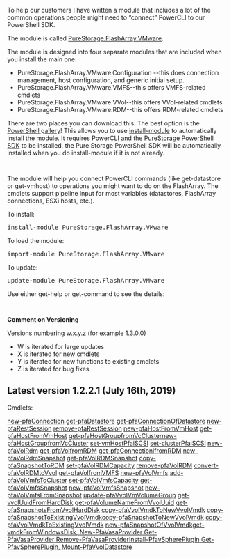 <!-- wp:paragraph -->
<p>To help our customers I have written a module that includes a lot of the common operations people might need to “connect” PowerCLI to our PowerShell SDK.</p>
<!-- /wp:paragraph -->

<!-- wp:paragraph -->
<p>The module is called <a href="https://www.powershellgallery.com/packages/PureStorage.FlashArray.VMware/">PureStorage.FlashArray.VMware</a>.<span id="more-4949"></span></p>
<!-- /wp:paragraph -->

<!-- wp:paragraph -->
<p>The module is designed into four separate modules that are included when you install the main one:</p>
<!-- /wp:paragraph -->

<!-- wp:list -->
<ul><li>PureStorage.FlashArray.VMware.Configuration --this does connection management, host configuration, and generic initial setup.</li><li>PureStorage.FlashArray.VMware.VMFS--this offers VMFS-related cmdlets</li><li>PureStorage.FlashArray.VMware.VVol--this offers VVol-related cmdlets</li><li>PureStorage.FlashArray.VMware.RDM--this offers RDM-related cmdlets</li></ul>
<!-- /wp:list -->

<!-- wp:paragraph -->
<p>There are two places you can download this. The best option is the <a href="https://www.powershellgallery.com/packages/Cody.PureStorage.FlashArray.VMwar">PowerShell gallery</a>! This allows you to use <a href="https://docs.microsoft.com/en-us/powershell/module/powershellget/install-module?view=powershell-6">install-module</a> to automatically install the module. It requires PowerCLI and the <a href="https://www.powershellgallery.com/packages/PureStoragePowerShellSDK/">PureStorage PowerShell SDK</a> to be installed, the Pure Storage PowerShell SDK will be automatically installed when you do install-module if it is not already.</p>
<!-- /wp:paragraph -->

<!-- wp:image {"id":5644} -->
<figure class="wp-block-image"><img src="https://www.codyhosterman.com/wp-content/uploads/2019/06/image.png" alt="" class="wp-image-5644"/></figure>
<!-- /wp:image -->

<!-- wp:image {"id":5645} -->
<figure class="wp-block-image"><img src="https://www.codyhosterman.com/wp-content/uploads/2019/06/image-1.png" alt="" class="wp-image-5645"/></figure>
<!-- /wp:image -->

<!-- wp:paragraph -->
<p>The module will help you connect PowerCLI commands (like get-datastore or get-vmhost) to operations you might want to do on the FlashArray. The cmdlets support pipeline input for most variables (datastores, FlashArray connections, ESXi hosts, etc.).</p>
<!-- /wp:paragraph -->

<!-- wp:paragraph -->
<p>To install:</p>
<!-- /wp:paragraph -->

<!-- wp:preformatted -->
<pre class="wp-block-preformatted">install-module PureStorage.FlashArray.VMware</pre>
<!-- /wp:preformatted -->

<!-- wp:paragraph -->
<p>To load the module:</p>
<!-- /wp:paragraph -->

<!-- wp:preformatted -->
<pre class="wp-block-preformatted">import-module PureStorage.FlashArray.VMware</pre>
<!-- /wp:preformatted -->

<!-- wp:paragraph -->
<p>To update:</p>
<!-- /wp:paragraph -->

<!-- wp:preformatted -->
<pre class="wp-block-preformatted">update-module PureStorage.FlashArray.VMware</pre>
<!-- /wp:preformatted -->

<!-- wp:paragraph -->
<p>Use either get-help or get-command to see the details:</p>
<!-- /wp:paragraph -->

<!-- wp:paragraph -->
<p> </p>
<!-- /wp:paragraph -->

<!-- wp:image {"id":5774} -->
<figure class="wp-block-image"><img src="https://www.codyhosterman.com/wp-content/uploads/2019/07/image-2-1024x294.png" alt="" class="wp-image-5774"/></figure>
<!-- /wp:image -->

<!-- wp:image {"id":5775} -->
<figure class="wp-block-image"><img src="https://www.codyhosterman.com/wp-content/uploads/2019/07/image-3-1024x585.png" alt="" class="wp-image-5775"/></figure>
<!-- /wp:image -->

<!-- wp:paragraph -->
<p><strong>Comment on Versioning</strong></p>
<!-- /wp:paragraph -->

<!-- wp:paragraph -->
<p>Versions numbering w.x.y.z (for example 1.3.0.0)</p>
<!-- /wp:paragraph -->

<!-- wp:list -->
<ul><li>W is iterated for large updates</li><li>X is iterated for new cmdlets</li><li>Y is iterated for new functions to existing cmdlets</li><li>Z is iterated for bug fixes</li></ul>
<!-- /wp:list -->

<h2>Latest version 1.2.2.1 (July 16th, 2019)</h2>
<p>Cmdlets:</p>
<p><a class="tag" title="Search for new-pfaConnection" href="https://www.powershellgallery.com/packages?q=Functions%3A%22new-pfaConnection%22">new-pfaConnection</a> <a class="tag" title="Search for get-pfaDatastore" href="https://www.powershellgallery.com/packages?q=Functions%3A%22get-pfaDatastore%22">get-pfaDatastore</a> <a class="tag" title="Search for get-pfaConnectionOfDatastore" href="https://www.powershellgallery.com/packages?q=Functions%3A%22get-pfaConnectionOfDatastore%22">get-pfaConnectionOfDatastore</a> <a class="tag" title="Search for new-pfaRestSession" href="https://www.powershellgallery.com/packages?q=Functions%3A%22new-pfaRestSession%22">new-pfaRestSession</a> <a class="tag" title="Search for remove-pfaRestSession" href="https://www.powershellgallery.com/packages?q=Functions%3A%22remove-pfaRestSession%22">remove-pfaRestSession</a> <a class="tag" title="Search for new-pfaHostFromVmHost" href="https://www.powershellgallery.com/packages?q=Functions%3A%22new-pfaHostFromVmHost%22">new-pfaHostFromVmHost</a> <a class="tag" title="Search for get-pfaHostFromVmHost" href="https://www.powershellgallery.com/packages?q=Functions%3A%22get-pfaHostFromVmHost%22">get-pfaHostFromVmHost</a> <a class="tag" title="Search for get-pfaHostGroupfromVcCluster" href="https://www.powershellgallery.com/packages?q=Functions%3A%22get-pfaHostGroupfromVcCluster%22">get-pfaHostGroupfromVcCluster</a><a class="tag" title="Search for new-pfaHostGroupfromVcCluster" href="https://www.powershellgallery.com/packages?q=Functions%3A%22new-pfaHostGroupfromVcCluster%22">new-pfaHostGroupfromVcCluster</a> <a class="tag" title="Search for set-vmHostPfaiSCSI" href="https://www.powershellgallery.com/packages?q=Functions%3A%22set-vmHostPfaiSCSI%22">set-vmHostPfaiSCSI</a> <a class="tag" title="Search for set-clusterPfaiSCSI" href="https://www.powershellgallery.com/packages?q=Functions%3A%22set-clusterPfaiSCSI%22">set-clusterPfaiSCSI</a> <a class="tag" title="Search for new-pfaVolRdm" href="https://www.powershellgallery.com/packages?q=Functions%3A%22new-pfaVolRdm%22">new-pfaVolRdm</a> <a class="tag" title="Search for get-pfaVolfromRDM" href="https://www.powershellgallery.com/packages?q=Functions%3A%22get-pfaVolfromRDM%22">get-pfaVolfromRDM</a> <a class="tag" title="Search for get-pfaConnectionlfromRDM" href="https://www.powershellgallery.com/packages?q=Functions%3A%22get-pfaConnectionlfromRDM%22">get-pfaConnectionlfromRDM</a> <a class="tag" title="Search for new-pfaVolRdmSnapshot" href="https://www.powershellgallery.com/packages?q=Functions%3A%22new-pfaVolRdmSnapshot%22">new-pfaVolRdmSnapshot</a> <a class="tag" title="Search for get-pfaVolRDMSnapshot" href="https://www.powershellgallery.com/packages?q=Functions%3A%22get-pfaVolRDMSnapshot%22">get-pfaVolRDMSnapshot</a> <a class="tag" title="Search for copy-pfaSnapshotToRDM" href="https://www.powershellgallery.com/packages?q=Functions%3A%22copy-pfaSnapshotToRDM%22">copy-pfaSnapshotToRDM</a> <a class="tag" title="Search for set-pfaVolRDMCapacity" href="https://www.powershellgallery.com/packages?q=Functions%3A%22set-pfaVolRDMCapacity%22">set-pfaVolRDMCapacity</a> <a class="tag" title="Search for remove-pfaVolRDM" href="https://www.powershellgallery.com/packages?q=Functions%3A%22remove-pfaVolRDM%22">remove-pfaVolRDM</a> <a class="tag" title="Search for convert-pfaVolRDMtoVvol" href="https://www.powershellgallery.com/packages?q=Functions%3A%22convert-pfaVolRDMtoVvol%22">convert-pfaVolRDMtoVvol</a> <a class="tag" title="Search for get-pfaVolfromVMFS" href="https://www.powershellgallery.com/packages?q=Functions%3A%22get-pfaVolfromVMFS%22">get-pfaVolfromVMFS</a> <a class="tag" title="Search for new-pfaVolVmfs" href="https://www.powershellgallery.com/packages?q=Functions%3A%22new-pfaVolVmfs%22">new-pfaVolVmfs</a> <a class="tag" title="Search for add-pfaVolVmfsToCluster" href="https://www.powershellgallery.com/packages?q=Functions%3A%22add-pfaVolVmfsToCluster%22">add-pfaVolVmfsToCluster</a> <a class="tag" title="Search for set-pfaVolVmfsCapacity" href="https://www.powershellgallery.com/packages?q=Functions%3A%22set-pfaVolVmfsCapacity%22">set-pfaVolVmfsCapacity</a> <a class="tag" title="Search for get-pfaVolVmfsSnapshot" href="https://www.powershellgallery.com/packages?q=Functions%3A%22get-pfaVolVmfsSnapshot%22">get-pfaVolVmfsSnapshot</a> <a class="tag" title="Search for new-pfaVolVmfsSnapshot" href="https://www.powershellgallery.com/packages?q=Functions%3A%22new-pfaVolVmfsSnapshot%22">new-pfaVolVmfsSnapshot</a> <a class="tag" title="Search for new-pfaVolVmfsFromSnapshot" href="https://www.powershellgallery.com/packages?q=Functions%3A%22new-pfaVolVmfsFromSnapshot%22">new-pfaVolVmfsFromSnapshot</a> <a class="tag" title="Search for update-pfaVvolVmVolumeGroup" href="https://www.powershellgallery.com/packages?q=Functions%3A%22update-pfaVvolVmVolumeGroup%22">update-pfaVvolVmVolumeGroup</a> <a class="tag" title="Search for get-vvolUuidFromHardDisk" href="https://www.powershellgallery.com/packages?q=Functions%3A%22get-vvolUuidFromHardDisk%22">get-vvolUuidFromHardDisk</a> <a class="tag" title="Search for get-pfaVolumeNameFromVvolUuid" href="https://www.powershellgallery.com/packages?q=Functions%3A%22get-pfaVolumeNameFromVvolUuid%22">get-pfaVolumeNameFromVvolUuid</a> <a class="tag" title="Search for get-pfaSnapshotsFromVvolHardDisk" href="https://www.powershellgallery.com/packages?q=Functions%3A%22get-pfaSnapshotsFromVvolHardDisk%22">get-pfaSnapshotsFromVvolHardDisk</a> <a class="tag" title="Search for copy-pfaVvolVmdkToNewVvolVmdk" href="https://www.powershellgallery.com/packages?q=Functions%3A%22copy-pfaVvolVmdkToNewVvolVmdk%22">copy-pfaVvolVmdkToNewVvolVmdk</a> <a class="tag" title="Search for copy-pfaSnapshotToExistingVvolVmdk" href="https://www.powershellgallery.com/packages?q=Functions%3A%22copy-pfaSnapshotToExistingVvolVmdk%22">copy-pfaSnapshotToExistingVvolVmdk</a><a class="tag" title="Search for copy-pfaSnapshotToNewVvolVmdk" href="https://www.powershellgallery.com/packages?q=Functions%3A%22copy-pfaSnapshotToNewVvolVmdk%22">copy-pfaSnapshotToNewVvolVmdk</a> <a class="tag" title="Search for copy-pfaVvolVmdkToExistingVvolVmdk" href="https://www.powershellgallery.com/packages?q=Functions%3A%22copy-pfaVvolVmdkToExistingVvolVmdk%22">copy-pfaVvolVmdkToExistingVvolVmdk</a> <a class="tag" title="Search for new-pfaSnapshotOfVvolVmdk" href="https://www.powershellgallery.com/packages?q=Functions%3A%22new-pfaSnapshotOfVvolVmdk%22">new-pfaSnapshotOfVvolVmdk</a><a class="tag" title="Search for get-vmdkFromWindowsDisk" href="https://www.powershellgallery.com/packages?q=Functions%3A%22get-vmdkFromWindowsDisk%22">get-vmdkFromWindowsDisk, </a><a class="tag" title="Search for New-PfaVasaProvider" href="https://www.powershellgallery.com/packages?q=Functions%3A%22New-PfaVasaProvider%22">New-PfaVasaProvider</a><a class="tag" title="Search for get-vmdkFromWindowsDisk" href="https://www.powershellgallery.com/packages?q=Functions%3A%22get-vmdkFromWindowsDisk%22"> </a><a class="tag" title="Search for Get-PfaVasaProvider" href="https://www.powershellgallery.com/packages?q=Functions%3A%22Get-PfaVasaProvider%22">Get-PfaVasaProvider</a><a class="tag" title="Search for get-vmdkFromWindowsDisk" href="https://www.powershellgallery.com/packages?q=Functions%3A%22get-vmdkFromWindowsDisk%22"> </a><a class="tag" title="Search for Remove-PfaVasaProvider" href="https://www.powershellgallery.com/packages?q=Functions%3A%22Remove-PfaVasaProvider%22">Remove-PfaVasaProvider</a><a class="tag" title="Search for Install-PfavSpherePlugin" href="https://www.powershellgallery.com/packages?q=Functions%3A%22Install-PfavSpherePlugin%22">Install-PfavSpherePlugin</a><a class="tag" title="Search for Remove-PfaVasaProvider" href="https://www.powershellgallery.com/packages?q=Functions%3A%22Remove-PfaVasaProvider%22"> </a><a class="tag" title="Search for Get-PfavSpherePlugin" href="https://www.powershellgallery.com/packages?q=Functions%3A%22Get-PfavSpherePlugin%22">Get-PfavSpherePlugin, </a><a class="tag" title="Search for Mount-PfaVvolDatastore" href="https://www.powershellgallery.com/packages?q=Functions%3A%22Mount-PfaVvolDatastore%22">Mount-PfaVvolDatastore</a></p>

